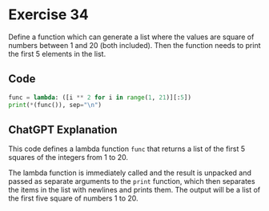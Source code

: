 # Exercise 34
Define a function which can generate a list where the values are square of numbers between 1 and 20 (both included). Then the function needs to print the first 5 elements in the list.

## Code
```python
func = lambda: ([i ** 2 for i in range(1, 21)][:5])
print(*(func()), sep="\n")
```

## ChatGPT Explanation
This code defines a lambda function `func` that returns a list of the first 5 squares of the integers from 1 to 20. 

The lambda function is immediately called and the result is unpacked and passed as separate arguments to the `print` function, which then separates the items in the list with newlines and prints them. The output will be a list of the first five square of numbers 1 to 20.
